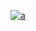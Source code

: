 [
![a](https://user-images.githubusercontent.com/52860492/62005547-b97a7b00-b12c-11e9-94df-092a05a0e6b7.png)
](https://newsmania.club/?p=22)
